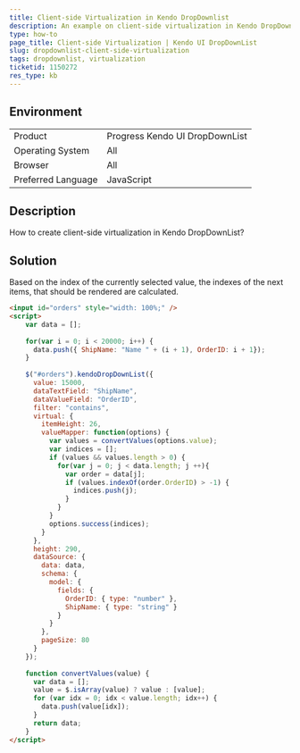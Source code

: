 ```yaml
---
title: Client-side Virtualization in Kendo DropDownlist
description: An example on client-side virtualization in Kendo DropDownlist
type: how-to
page_title: Client-side Virtualization | Kendo UI DropDownList 
slug: dropdownlist-client-side-virtualization
tags: dropdownlist, virtualization
ticketid: 1150272  
res_type: kb
---
```


## Environment

<table>
 <tr>
  <td>Product</td>
  <td>Progress Kendo UI DropDownList</td>
 </tr>
 <tr>
  <td>Operating System</td>
  <td>All</td>
 </tr>
 <tr>
  <td>Browser</td>
  <td>All</td>
 </tr>
 <tr>
  <td>Preferred Language</td>
  <td>JavaScript</td>
 </tr>
</table>

## Description

How to create client-side virtualization in Kendo DropDownList?

## Solution

Based on the index of the currently selected value, the indexes of the next items, that should be rendered are calculated.

```html
<input id="orders" style="width: 100%;" />
<script>
    var data = []; 
    
    for(var i = 0; i < 20000; i++) {
      data.push({ ShipName: "Name " + (i + 1), OrderID: i + 1});
    }       
    
    $("#orders").kendoDropDownList({
      value: 15000,         
      dataTextField: "ShipName",
      dataValueField: "OrderID",
      filter: "contains",
      virtual: {
        itemHeight: 26,
        valueMapper: function(options) {
          var values = convertValues(options.value);
          var indices = [];
          if (values && values.length > 0) {
            for(var j = 0; j < data.length; j ++){
              var order = data[j];
              if (values.indexOf(order.OrderID) > -1) {
                indices.push(j);
              }
            }
          }
          options.success(indices);
        }
      },
      height: 290,
      dataSource: {
        data: data,
        schema: {
          model: {
            fields: {
              OrderID: { type: "number" },
              ShipName: { type: "string" }
            }
          }
        },
        pageSize: 80
      }
    });
    
    function convertValues(value) {
      var data = [];
      value = $.isArray(value) ? value : [value];
      for (var idx = 0; idx < value.length; idx++) {
        data.push(value[idx]);
      }
      return data;
    }  
</script> 
```
